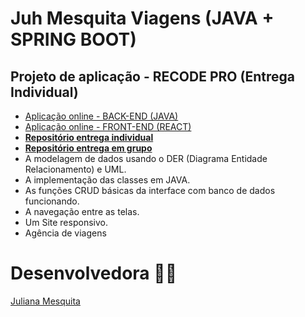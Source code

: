 # Juh Mesquita Viagens (JAVA + SPRING BOOT)
## Projeto de aplicação - RECODE PRO (Entrega Individual)
* <a href="https://juhmesquitaviagens-back-end.herokuapp.com/"> Aplicação online - BACK-END (JAVA)</a>
* <a href="https://juhmesquitaviagens-front-end.herokuapp.com/"> Aplicação online - FRONT-END (REACT)</a>
* <a href="https://github.com/RECODE-2021-JulianaMesquita"><b> Repositório entrega individual</b></a>
* <a href="https://github.com/Recode-Squad-25"><b> Repositório entrega em grupo</b></a>
* A modelagem de dados usando o DER (Diagrama Entidade Relacionamento) e UML. 
* A implementação das classes em JAVA. 
* As funções CRUD básicas da interface com banco de dados funcionando.
* A navegação entre as telas.
* Um Site responsivo.
* Agência de viagens

# Desenvolvedora :woman_cartwheeling:
<a href="https://github.com/JulianaMariaSousaMesquita"> Juliana Mesquita</a><br>
